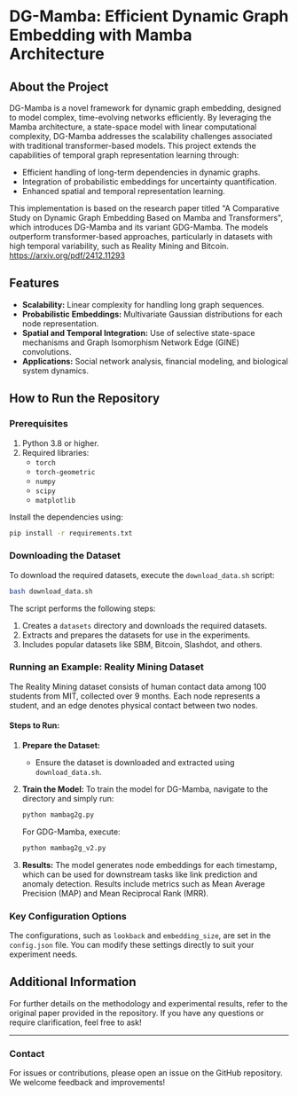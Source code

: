 # DG-Mamba: Efficient Dynamic Graph Embedding with Mamba Architecture

## About the Project

DG-Mamba is a novel framework for dynamic graph embedding, designed to model complex, time-evolving networks efficiently. By leveraging the Mamba architecture, a state-space model with linear computational complexity, DG-Mamba addresses the scalability challenges associated with traditional transformer-based models. This project extends the capabilities of temporal graph representation learning through:

- Efficient handling of long-term dependencies in dynamic graphs.
- Integration of probabilistic embeddings for uncertainty quantification.
- Enhanced spatial and temporal representation learning.

This implementation is based on the research paper titled "A Comparative Study on Dynamic Graph Embedding Based on Mamba and Transformers", which introduces DG-Mamba and its variant GDG-Mamba. The models outperform transformer-based approaches, particularly in datasets with high temporal variability, such as Reality Mining and Bitcoin.
https://arxiv.org/pdf/2412.11293

## Features

- **Scalability:** Linear complexity for handling long graph sequences.
- **Probabilistic Embeddings:** Multivariate Gaussian distributions for each node representation.
- **Spatial and Temporal Integration:** Use of selective state-space mechanisms and Graph Isomorphism Network Edge (GINE) convolutions.
- **Applications:** Social network analysis, financial modeling, and biological system dynamics.

## How to Run the Repository

### Prerequisites

1. Python 3.8 or higher.
2. Required libraries:
    - `torch`
    - `torch-geometric`
    - `numpy`
    - `scipy`
    - `matplotlib`

Install the dependencies using:
```bash
pip install -r requirements.txt
```

### Downloading the Dataset

To download the required datasets, execute the `download_data.sh` script:

```bash
bash download_data.sh
```

The script performs the following steps:
1. Creates a `datasets` directory and downloads the required datasets.
2. Extracts and prepares the datasets for use in the experiments.
3. Includes popular datasets like SBM, Bitcoin, Slashdot, and others.

### Running an Example: Reality Mining Dataset

The Reality Mining dataset consists of human contact data among 100 students from MIT, collected over 9 months. Each node represents a student, and an edge denotes physical contact between two nodes.

#### Steps to Run:

1. **Prepare the Dataset:**
    - Ensure the dataset is downloaded and extracted using `download_data.sh`.

2. **Train the Model:**
    To train the model for DG-Mamba, navigate to the directory and simply run:
    ```bash
    python mambag2g.py
    ```

    For GDG-Mamba, execute:
    ```bash
    python mambag2g_v2.py
    ```

4. **Results:**
    The model generates node embeddings for each timestamp, which can be used for downstream tasks like link prediction and anomaly detection. Results include metrics such as Mean Average Precision (MAP) and Mean Reciprocal Rank (MRR).

### Key Configuration Options

The configurations, such as `lookback` and `embedding_size`, are set in the `config.json` file. You can modify these settings directly to suit your experiment needs.

## Additional Information

For further details on the methodology and experimental results, refer to the original paper provided in the repository. If you have any questions or require clarification, feel free to ask!

---

### Contact

For issues or contributions, please open an issue on the GitHub repository. We welcome feedback and improvements!

